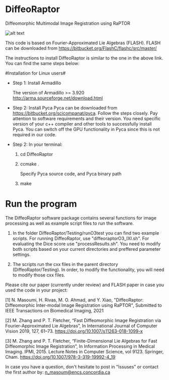 # DiffeoRaptor
Diffeomorphic Multimodal Image Registration using RaPTOR

![alt text](https://github.com/nimamasoumi/DiffeoRaptor/blob/main/brain.jpg?raw=true)

This code is based on Fourier-Approximated Lie Algebras (FLASH). FLASH can be downloaded from https://bitbucket.org/FlashC/flashc/src/master/

The instructions to install DiffeoRaptor is similar to the one in the above link. You can find the same steps below:

#Installation for Linux users#

- Step 1:
  Install Armadillo
  
  The version of Armadillo >= 3.920
  http://arma.sourceforge.net/download.html

- Step 2:
  Install Pyca
  Pyca can be downloaded from https://bitbucket.org/scicompanat/pyca. 
  Follow the steps closely. Pay attention to software requirements and their version.
  You need specific version of your c++ compiler and other tools to successfully install Pyca.
  You can switch off the GPU functionality in Pyca since this is not required in our 
  code. 


- Step 2:
  In your terminal:
  
  1) cd DiffeoRaptor
  
  2) ccmake .
  
     Specify Pyca source code, and Pyca binary path

  3) make 

# Run the program #

The DiffeoRaptor software package contains several functions for image processing as well as example script files to run the software.

1) In the folder DiffeoRaptor/Testing/runO3test you can find two example scripts. For running DiffeoRaptor, use "diffeoraptorO3_IXI.sh". For evaluating the Dice score use "processResults.sh". You need to modify both scripts based on your current directories and preffered parameter settings.

2) The scripts run the cxx files in the parent directory (DiffeoRaptor/Testing). In order, to modify the functionality, you will need to modify those cxx files.

Please cite our paper (currently under review) and FLASH paper in case you used the code in your project:

[1] N. Masoumi, H. Rivas, M. O. Ahmad, and Y. Xiao, "DiffeoRaptor: Diffeomorphic Inter-modal Image Registration using RaPTOR", Submitted to IEEE Transactions on Biomedical Imaging, 2021

[2] M. Zhang and P. T. Fletcher, “Fast Diffeomorphic Image Registration via Fourier-Approximated Lie Algebras”, In International Journal of Computer Vision 2019, 127, 61–73. https://doi.org/10.1007/s11263-018-1099-x

[3] M. Zhang and P. T. Fletcher, “Finite-Dimensional Lie Algebras for Fast Diffeomorphic Image Registration”, In Information Processing in Medical Imaging. IPMI, 2015. Lecture Notes in Computer Science, vol 9123. Springer, Cham. https://doi.org/10.1007/978-3-319-19992-4_19

In case you have a question, don't hesitate to post in "Issuses" or contact the first author by:
n_masoum@encs.concordia.ca

